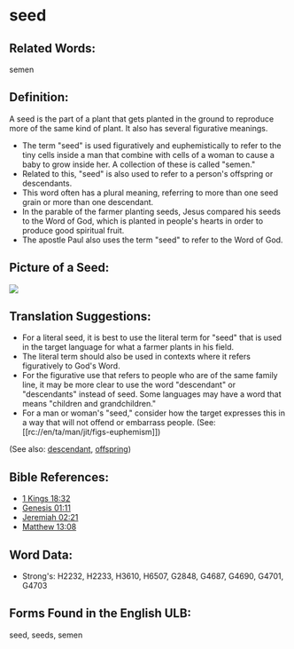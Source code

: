 # seed

## Related Words:

semen

## Definition:

A seed is the part of a plant that gets planted in the ground to reproduce more of the same kind of plant. It also has several figurative meanings.

* The term "seed" is used figuratively and euphemistically to refer to the tiny cells inside a man that combine with cells of a woman to cause a baby to grow inside her. A collection of these is called "semen."
* Related to this, "seed" is also used to refer to a person's offspring or descendants.
* This word often has a plural meaning, referring to more than one seed grain or more than one descendant.
* In the parable of the farmer planting seeds, Jesus compared his seeds to the Word of God, which is planted in people's hearts in order to produce good spiritual fruit.
* The apostle Paul also uses the term "seed" to refer to the Word of God.

## Picture of a Seed:

<a href="https://content.bibletranslationtools.org/WycliffeAssociates/en_tw/raw/branch/master/PNGs/s/Seed.png"><img src="https://content.bibletranslationtools.org/WycliffeAssociates/en_tw/raw/branch/master/PNGs/s/Seed.png" ></a>

## Translation Suggestions:

* For a literal seed, it is best to use the literal term for "seed" that is used in the target language for what a farmer plants in his field.
* The literal term should also be used in contexts where it refers figuratively to God's Word.
* For the figurative use that refers to people who are of the same family line, it may be more clear to use the word "descendant" or "descendants" instead of seed. Some languages may have a word that means "children and grandchildren."
* For a man or woman's "seed," consider how the target expresses this in a way that will not offend or embarrass people. (See: [[rc://en/ta/man/jit/figs-euphemism]])

(See also: [descendant](../other/descendant.md), [offspring](../other/offspring.md))

## Bible References:

* [1 Kings 18:32](rc://en/tn/help/1ki/18/32)
* [Genesis 01:11](rc://en/tn/help/gen/01/11)
* [Jeremiah 02:21](rc://en/tn/help/jer/02/21)
* [Matthew 13:08](rc://en/tn/help/mat/13/08)

## Word Data:

* Strong's: H2232, H2233, H3610, H6507, G2848, G4687, G4690, G4701, G4703

## Forms Found in the English ULB:

seed, seeds, semen


